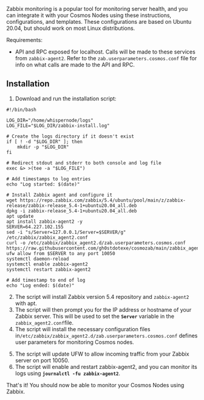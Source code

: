 Zabbix monitoring is a popular tool for monitoring server health, and you can integrate it with your Cosmos Nodes using these instructions, configurations, and templates. These configurations are based on Ubuntu 20.04, but should work on most Linux distributions.

Requirements:

- API and RPC exposed for localhost. Calls will be made to these services from `zabbix-agent2`. Refer to the `zab.userparameters.cosmos.conf` file for info on what calls are made to the API and RPC.

## Installation

1. Download and run the installation script:

```shell
#!/bin/bash

LOG_DIR="/home/whispernode/logs"
LOG_FILE="$LOG_DIR/zabbix-install.log"

# Create the logs directory if it doesn't exist
if [ ! -d "$LOG_DIR" ]; then
    mkdir -p "$LOG_DIR"
fi

# Redirect stdout and stderr to both console and log file
exec &> >(tee -a "$LOG_FILE")

# Add timestamps to log entries
echo "Log started: $(date)"

# Install Zabbix agent and configure it
wget https://repo.zabbix.com/zabbix/5.4/ubuntu/pool/main/z/zabbix-release/zabbix-release_5.4-1+ubuntu20.04_all.deb
dpkg -i zabbix-release_5.4-1+ubuntu20.04_all.deb
apt update
apt install zabbix-agent2 -y
SERVER=64.227.102.155
sed -i "s/Server=127.0.0.1/Server=$SERVER/g" /etc/zabbix/zabbix_agent2.conf
curl -o /etc/zabbix/zabbix_agent2.d/zab.userparameters.cosmos.conf https://raw.githubusercontent.com/gh0stdotexe/cosmozab/main/zabbix_agent2.d/zab.userparameters.cosmos.conf
ufw allow from $SERVER to any port 10050
systemctl daemon-reload
systemctl enable zabbix-agent2
systemctl restart zabbix-agent2

# Add timestamp to end of log
echo "Log ended: $(date)"
```

2. The script will install Zabbix version 5.4 repository and `zabbix-agent2` with apt.
3. The script will then prompt you for the IP address or hostname of your Zabbix server. This will be used to set the **`Server`** variable in the `zabbix_agent2.conf`file.
4. The script will install the necessary configuration files in`/etc/zabbix/zabbix_agent2.d/zab.userparameters.cosmos.conf` defines user parameters for monitoring Cosmos nodes.

<!---->

5. The script will update UFW to allow incoming traffic from your Zabbix server on port 10050.
6. The script will enable and restart zabbix-agent2, and you can monitor its logs using **`journalctl -fu zabbix-agent2`**.

That's it! You should now be able to monitor your Cosmos Nodes using Zabbix.&#x20;
